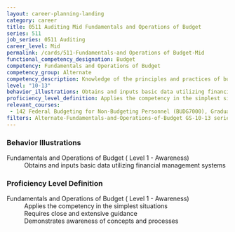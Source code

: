 ```yaml
---
layout: career-planning-landing
category: career
title: 0511 Auditing Mid Fundamentals and Operations of Budget
series: 511
job_series: 0511 Auditing
career_level: Mid
permalink: /cards/511-Fundamentals-and Operations of Budget-Mid
functional_competency_designation: Budget
competency: Fundamentals and Operations of Budget
competency_group: Alternate
competency_description: Knowledge of the principles and practices of budget administration and analysis; including preparing, justifying, reporting on, and executing the budget; and the relationships among program, budget, accounting, and reporting systems
level: "10-13"
behavior_illustrations: Obtains and inputs basic data utilizing financial management systems
proficiency_level_definition: Applies the competency in the simplest situations ? Requires close and extensive guidance ? Demonstrates awareness of concepts and processes
relevant_courses: 
 - 142 Federal Budgeting for Non-Budgeting Personnel (BUDG7000), Graduate School USA, <a href="https://www.graduateschool.edu/solr-search/content?keys=BUDG7000">https://www.graduateschool.edu/solr-search/content?keys=BUDG7000</a>
filters: Alternate-Fundamentals-and-Operations-of-Budget GS-10-13 series-0511
---
```


<div class="desktop:grid-col-6 margin-y-205">
  <div class="border-top-05 bg-white padding-2 shadow-5 height-full members-hover border-1px border-gray-30 border-top-orange radius-lg">
    <h3>Behavior Illustrations</h3>
    <dl class="text-base"><dt>Fundamentals and Operations of Budget ( Level 1 - Awareness)</dt><dd>Obtains and inputs basic data utilizing financial management systems</dd></dl>
  </div>
</div>
<div class="desktop:grid-col-6 margin-y-205">
  <div class="border-top-05 bg-white padding-2 shadow-5 height-full members-hover border-1px border-gray-30 border-top-orange radius-lg">
    <h3>Proficiency Level Definition</h3>
    <dl class="text-base"><dt>Fundamentals and Operations of Budget ( Level 1 - Awareness)</dt><dd>Applies the competency in the simplest situations </dd><dd> Requires close and extensive guidance </dd><dd> Demonstrates awareness of concepts and processes</dd></dl>
  </div>
</div>